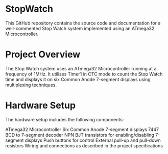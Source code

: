 # StopWatch
This GitHub repository contains the source code and documentation for a well-commented Stop Watch system implemented using an ATmega32 Microcontroller.
# Project Overview
The Stop Watch system uses an ATmega32 Microcontroller running at a frequency of 1MHz. It utilizes Timer1 in CTC mode to count the Stop Watch time and displays it on six Common Anode 7-segment displays using multiplexing techniques.
# Hardware Setup
The hardware setup includes the following components:

ATmega32 Microcontroller
Six Common Anode 7-segment displays
7447 BCD to 7-segment decoder
NPN BJT transistors for enabling/disabling 7-segment displays
Push buttons for control
External pull-up and pull-down resistors
Wiring and connections as described in the project specifications
